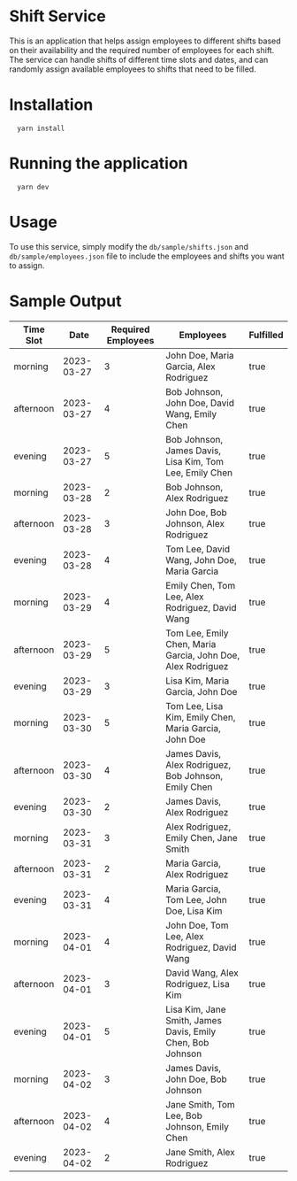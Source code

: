 # Shift Service
This is an application that helps assign employees to different shifts based on their availability and the required number of employees for each shift. The service can handle shifts of different time slots and dates, and can randomly assign available employees to shifts that need to be filled.

# Installation

```
  yarn install
```

# Running the application

```
  yarn dev
```

# Usage
To use this service, simply modify the `db/sample/shifts.json` and `db/sample/employees.json` file to include the employees and shifts you want to assign. 

# Sample Output

| Time Slot | Date       | Required Employees | Employees                                                                                       | Fulfilled |
|-----------|------------|--------------------|-------------------------------------------------------------------------------------------------|----------|
| morning   | 2023-03-27 | 3                  | John Doe, Maria Garcia, Alex Rodriguez                                                         | true     |
| afternoon | 2023-03-27 | 4                  | Bob Johnson, John Doe, David Wang, Emily Chen                                                   | true     |
| evening   | 2023-03-27 | 5                  | Bob Johnson, James Davis, Lisa Kim, Tom Lee, Emily Chen                                         | true     |
| morning   | 2023-03-28 | 2                  | Bob Johnson, Alex Rodriguez                                                                     | true     |
| afternoon | 2023-03-28 | 3                  | John Doe, Bob Johnson, Alex Rodriguez                                                           | true     |
| evening   | 2023-03-28 | 4                  | Tom Lee, David Wang, John Doe, Maria Garcia                                                      | true     |
| morning   | 2023-03-29 | 4                  | Emily Chen, Tom Lee, Alex Rodriguez, David Wang                                                  | true     |
| afternoon | 2023-03-29 | 5                  | Tom Lee, Emily Chen, Maria Garcia, John Doe, Alex Rodriguez                                      | true     |
| evening   | 2023-03-29 | 3                  | Lisa Kim, Maria Garcia, John Doe                                                                 | true     |
| morning   | 2023-03-30 | 5                  | Tom Lee, Lisa Kim, Emily Chen, Maria Garcia, John Doe                                            | true     |
| afternoon | 2023-03-30 | 4                  | James Davis, Alex Rodriguez, Bob Johnson, Emily Chen                                             | true     |
| evening   | 2023-03-30 | 2                  | James Davis, Alex Rodriguez                                                                     | true     |
| morning   | 2023-03-31 | 3                  | Alex Rodriguez, Emily Chen, Jane Smith                                                          | true     |
| afternoon | 2023-03-31 | 2                  | Maria Garcia, Alex Rodriguez                                                                   | true     |
| evening   | 2023-03-31 | 4                  | Maria Garcia, Tom Lee, John Doe, Lisa Kim                                                        | true     |
| morning   | 2023-04-01 | 4                  | John Doe, Tom Lee, Alex Rodriguez, David Wang                                                    | true     |
| afternoon | 2023-04-01 | 3                  | David Wang, Alex Rodriguez, Lisa Kim                                                            | true     |
| evening   | 2023-04-01 | 5                  | Lisa Kim, Jane Smith, James Davis, Emily Chen, Bob Johnson                                       | true     |
| morning   | 2023-04-02 | 3                  | James Davis, John Doe, Bob Johnson                                                              | true     |
| afternoon | 2023-04-02 | 4                  | Jane Smith, Tom Lee, Bob Johnson, Emily Chen                                                     | true     |
| evening   | 2023-04-02 | 2                  | Jane Smith, Alex Rodriguez                                                                     | true     |
